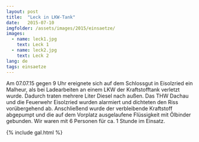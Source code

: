 ```yaml
---
layout: post
title:  "Leck in LKW-Tank"
date:   2015-07-10
imgfolder: /assets/images/2015/einsaetze/
images:
  - name: leck1.jpg
    text: Leck 1
  - name: leck2.jpg
    text: Leck 2
lang: de
tags: einsaetze
---
```


Am 07.07.15 gegen 9 Uhr ereignete sich auf dem Schlossgut in Eisolzried ein Malheur, als bei Ladearbeiten an einem LKW der Kraftstofftank verletzt wurde. Dadurch traten mehrere Liter Diesel nach außen. Das THW Dachau und die Feuerwehr Eisolzried wurden alarmiert und dichteten den Riss vorübergehend ab. Anschließend wurde der verbleibende Kraftstoff abgepumpt und die auf dem Vorplatz ausgelaufene Flüssigkeit mit Ölbinder gebunden. Wir waren mit 6 Personen für ca. 1 Stunde im Einsatz.

{% include gal.html %}

